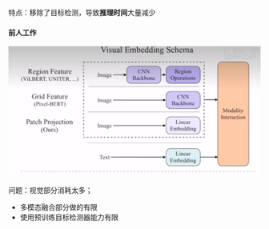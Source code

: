 特点：移除了目标检测，导致**推理时间**大量减少

#### 前人工作

![image-20230424160720401](./imags/image-20230424160720401.png)

问题：视觉部分消耗太多；

- 多模态融合部分做的有限
- 使用预训练目标检测器能力有限



